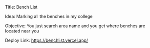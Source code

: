 Title: Bench List

Idea: Marking all the benches in my college

Objective: You just search area name and you get where benches are located near you

Deploy Link: https://benchlist.vercel.app/
